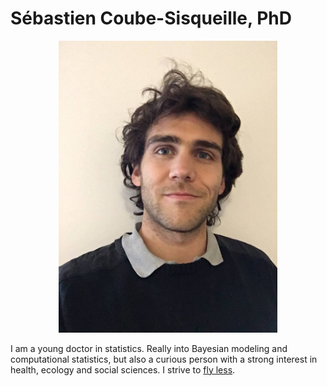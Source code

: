# Sébastien Coube-Sisqueille, PhD

<p align="center">
  <img src="photo_2022-01-25_16-42-23.jpg " width="350" alt="accessibility text">
</p>

I am a young doctor in statistics. Really into Bayesian modeling and computational statistics, but also a curious person with a strong interest in health, ecology and social sciences.
I strive to [fly less](https://sites.tufts.edu/flyingless/). 



<!---
SebastienCoube/SebastienCoube is a ✨ special ✨ repository because its `README.md` (this file) appears on your GitHub profile.
You can click the Preview link to take a look at your changes.
--->
